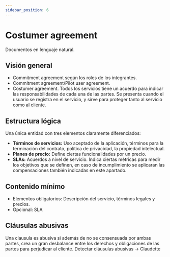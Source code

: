 ```yaml
---
sidebar_position: 6
---
```


# Costumer agreement

Documentos en lenguaje natural.

## Visión general

- Commitment agreement según los roles de los integrantes.
- Commitment agreement/Pilot user agreement.
- Costumer agreement.
  Todos los servicios tiene un acuerdo para indicar las responsabilidades de cada una de las partes.
  Se presenta cuando el usuario se registra en el servicio, y sirve para proteger tanto al servicio como al cliente.

## Estructura lógica

Una única entidad con tres elementos claramente diferenciados:

- **Términos de servicios:** Uso aceptado de la aplicación, términos para la terminación del contrato, política de privacidad, la propiedad intelectual.
- **Planes de precio:** Define ciertas funcionalidades por un precio.
- **SLAs:** Acuerdos a nivel de servicio. Indica ciertas métricas para medir los objetivos que se definen, en caso de incumplimiento se aplicaran las compensaciones también indicadas en este apartado.

## Contenido mínimo

- Elementos obligatorios: Descripción del servicio, términos legales y precios.
- Opcional: SLA

## Cláusulas abusivas

Una clausula es abusiva si además de no se consensuada por ambas partes, crea un gran desbalance entre los derechos y obligaciones de las partes para perjudicar al cliente.
Detectar cláusulas abusivas -> Claudette
